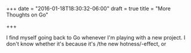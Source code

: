 +++
date = "2016-01-18T18:30:32-06:00"
draft = true
title = "More Thoughts on Go"

+++

I find myself going back to Go whenever I'm playing with a new project.  I don't
know whether it's because it's /the new hotness/-effect, or 
